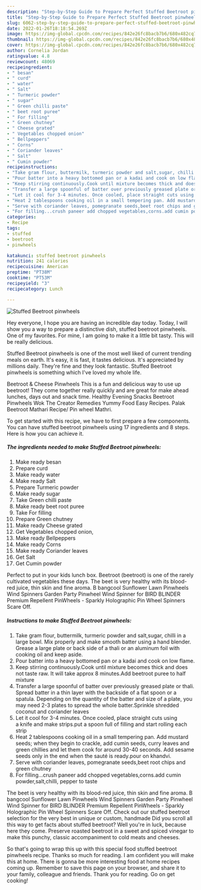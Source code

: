 ```yaml
---
description: "Step-by-Step Guide to Prepare Perfect Stuffed Beetroot pinwheels"
title: "Step-by-Step Guide to Prepare Perfect Stuffed Beetroot pinwheels"
slug: 6062-step-by-step-guide-to-prepare-perfect-stuffed-beetroot-pinwheels
date: 2022-01-26T18:18:54.269Z
image: https://img-global.cpcdn.com/recipes/842e26fc8bacb7b6/680x482cq70/stuffed-beetroot-pinwheels-recipe-main-photo.jpg
thumbnail: https://img-global.cpcdn.com/recipes/842e26fc8bacb7b6/680x482cq70/stuffed-beetroot-pinwheels-recipe-main-photo.jpg
cover: https://img-global.cpcdn.com/recipes/842e26fc8bacb7b6/680x482cq70/stuffed-beetroot-pinwheels-recipe-main-photo.jpg
author: Cornelia Jordan
ratingvalue: 4.8
reviewcount: 48069
recipeingredient:
- " besan"
- " curd"
- " water"
- " Salt"
- " Turmeric powder"
- " sugar"
- " Green chilli paste"
- " beet root puree"
- " For filling"
- " Green chutney"
- " Cheese grated"
- " Vegetables chopped onion"
- " Bellpeppers"
- " Corns"
- " Coriander leaves"
- " Salt"
- " Cumin powder"
recipeinstructions:
- "Take gram flour, buttermilk, turmeric powder and salt,sugar, chilli in a large bowl. Mix properly and make smooth batter using a hand blender. Grease a large plate or back side of a thali or an aluminum foil with cooking oil and keep aside."
- "Pour batter into a heavy bottomed pan or a kadai and cook on low flame."
- "Keep stirring continuously.Cook until mixture becomes thick and does not taste raw. It will take approx 8 minutes.Add beetroot puree to half mixture"
- "Transfer a large spoonful of batter over previously greased plate or thali. Spread batter in a thin layer with the backside of a flat spoon or a spatula. Depending on the quantity of the batter and size of a plate, you may need 2-3 plates to spread the whole batter.Sprinkle shredded coconut and coriander leaves"
- "Let it cool for 3-4 minutes. Once cooled, place straight cuts using a knife and make strips.put a spoon full of filling and start rolling each strip"
- "Heat 2 tablespoons cooking oil in a small tempering pan. Add mustard seeds; when they begin to crackle, add cumin seeds, curry leaves and green chillies and let them cook for around 30-40 seconds. Add sesame seeds only in the end when the sauté is ready.pour on khandvi."
- "Serve with coriander leaves, pomegranate seeds,beet root chips and green chutney"
- "For filling...crush paneer add chopped vegetables,corns.add cumin powder,salt,chilli, pepper to taste"
categories:
- Recipe
tags:
- stuffed
- beetroot
- pinwheels

katakunci: stuffed beetroot pinwheels 
nutrition: 241 calories
recipecuisine: American
preptime: "PT38M"
cooktime: "PT53M"
recipeyield: "3"
recipecategory: Lunch

---
```



![Stuffed Beetroot pinwheels](https://img-global.cpcdn.com/recipes/842e26fc8bacb7b6/680x482cq70/stuffed-beetroot-pinwheels-recipe-main-photo.jpg)

Hey everyone, I hope you are having an incredible day today. Today, I will show you a way to prepare a distinctive dish, stuffed beetroot pinwheels. One of my favorites. For mine, I am going to make it a little bit tasty. This will be really delicious.

Stuffed Beetroot pinwheels is one of the most well liked of current trending meals on earth. It's easy, it is fast, it tastes delicious. It's appreciated by millions daily. They're fine and they look fantastic. Stuffed Beetroot pinwheels is something which I've loved my whole life.

Beetroot &amp; Cheese Pinwheels This is a fun and delicious way to use up beetroot! They come together really quickly and are great for make ahead lunches, days out and snack time. Healthy Evening Snacks Beetroot Pinwheels Wok The Creator Remedies Yummy Food Easy Recipes. Palak Beetroot Mathari Recipe/ Pin wheel Mathri.


To get started with this recipe, we have to first prepare a few components. You can have stuffed beetroot pinwheels using 17 ingredients and 8 steps. Here is how you can achieve it.

<!--inarticleads1-->

##### The ingredients needed to make Stuffed Beetroot pinwheels:

1. Make ready  besan
1. Prepare  curd
1. Make ready  water
1. Make ready  Salt
1. Prepare  Turmeric powder
1. Make ready  sugar
1. Take  Green chilli paste
1. Make ready  beet root puree
1. Take  For filling
1. Prepare  Green chutney
1. Make ready  Cheese grated
1. Get  Vegetables chopped onion,
1. Make ready  Bellpeppers
1. Make ready  Corns
1. Make ready  Coriander leaves
1. Get  Salt
1. Get  Cumin powder


Perfect to put in your kids lunch box. Beetroot (beetroot) is one of the rarely cultivated vegetables these days. The beet is very healthy with its blood-red juice, thin skin and fine aroma. B bangcool Sunflower Lawn Pinwheels Wind Spinners Garden Party Pinwheel Wind Spinner for BIRD BLINDER Premium Repellent PinWheels - Sparkly Holographic Pin Wheel Spinners Scare Off. 

<!--inarticleads2-->

##### Instructions to make Stuffed Beetroot pinwheels:

1. Take gram flour, buttermilk, turmeric powder and salt,sugar, chilli in a large bowl. Mix properly and make smooth batter using a hand blender. Grease a large plate or back side of a thali or an aluminum foil with cooking oil and keep aside.
1. Pour batter into a heavy bottomed pan or a kadai and cook on low flame.
1. Keep stirring continuously.Cook until mixture becomes thick and does not taste raw. It will take approx 8 minutes.Add beetroot puree to half mixture
1. Transfer a large spoonful of batter over previously greased plate or thali. Spread batter in a thin layer with the backside of a flat spoon or a spatula. Depending on the quantity of the batter and size of a plate, you may need 2-3 plates to spread the whole batter.Sprinkle shredded coconut and coriander leaves
1. Let it cool for 3-4 minutes. Once cooled, place straight cuts using a knife and make strips.put a spoon full of filling and start rolling each strip
1. Heat 2 tablespoons cooking oil in a small tempering pan. Add mustard seeds; when they begin to crackle, add cumin seeds, curry leaves and green chillies and let them cook for around 30-40 seconds. Add sesame seeds only in the end when the sauté is ready.pour on khandvi.
1. Serve with coriander leaves, pomegranate seeds,beet root chips and green chutney
1. For filling...crush paneer add chopped vegetables,corns.add cumin powder,salt,chilli, pepper to taste


The beet is very healthy with its blood-red juice, thin skin and fine aroma. B bangcool Sunflower Lawn Pinwheels Wind Spinners Garden Party Pinwheel Wind Spinner for BIRD BLINDER Premium Repellent PinWheels - Sparkly Holographic Pin Wheel Spinners Scare Off. Check out our stuffed beetroot selection for the very best in unique or custom, handmade Did you scroll all this way to get facts about stuffed beetroot? Well you&#39;re in luck, because here they come. Preserve roasted beetroot in a sweet and spiced vinegar to make this punchy, classic accompaniment to cold meats and cheeses. 

So that's going to wrap this up with this special food stuffed beetroot pinwheels recipe. Thanks so much for reading. I am confident you will make this at home. There is gonna be more interesting food at home recipes coming up. Remember to save this page on your browser, and share it to your family, colleague and friends. Thank you for reading. Go on get cooking!

